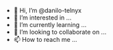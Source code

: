 - 👋 Hi, I’m @danilo-telnyx
- 👀 I’m interested in ...
- 🌱 I’m currently learning ...
- 💞️ I’m looking to collaborate on ...
- 📫 How to reach me ...

<!---
danilo-telnyx/danilo-telnyx is a ✨ special ✨ repository because its `README.md` (this file) appears on your GitHub profile.
You can click the Preview link to take a look at your changes.
--->
